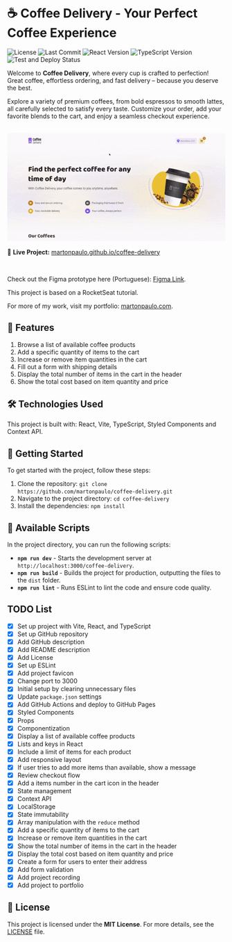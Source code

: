 # ☕ Coffee Delivery - Your Perfect Coffee Experience

![License](https://img.shields.io/github/license/martonpaulo/coffee-delivery) ![Last Commit](https://img.shields.io/github/last-commit/martonpaulo/coffee-delivery) ![React Version](https://img.shields.io/github/package-json/dependency-version/martonpaulo/coffee-delivery/react) ![TypeScript Version](https://img.shields.io/github/package-json/dependency-version/martonpaulo/coffee-delivery/dev/typescript) ![Test and Deploy Status](https://github.com/martonpaulo/coffee-delivery/actions/workflows/deploy.yml/badge.svg)

Welcome to **Coffee Delivery**, where every cup is crafted to perfection! Great coffee, effortless ordering, and fast delivery – because you deserve the best.

Explore a variety of premium coffees, from bold espressos to smooth lattes, all carefully selected to satisfy every taste. Customize your order, add your favorite blends to the cart, and enjoy a seamless checkout experience.

<br />

<img alt="Recording of live application" src="public/uploads/recording.gif" />

🔗 **Live Project:** [martonpaulo.github.io/coffee-delivery](https://martonpaulo.github.io/coffee-delivery)

<br />

Check out the Figma prototype here (Portuguese): [Figma Link](https://www.figma.com/design/6PVgXuZRHmlkpMQp6z0V7L/Coffee-Delivery?node-id=0-1&t=FlCpcOetQoX21a55-1).

This project is based on a RocketSeat tutorial.

For more of my work, visit my portfolio: [martonpaulo.com](https://martonpaulo.com).

## 🔧 Features

1. Browse a list of available coffee products
2. Add a specific quantity of items to the cart
3. Increase or remove item quantities in the cart
4. Fill out a form with shipping details
5. Display the total number of items in the cart in the header
6. Show the total cost based on item quantity and price

## 🛠️ Technologies Used

This project is built with: React, Vite, TypeScript, Styled Components and Context API.

## 🚀 Getting Started

To get started with the project, follow these steps:

1. Clone the repository: `git clone https://github.com/martonpaulo/coffee-delivery.git`
2. Navigate to the project directory: `cd coffee-delivery`
3. Install the dependencies: `npm install`

## 📜 Available Scripts

In the project directory, you can run the following scripts:

- **`npm run dev`** - Starts the development server at `http://localhost:3000/coffee-delivery`.
- **`npm run build`** - Builds the project for production, outputting the files to the `dist` folder.
- **`npm run lint`** - Runs ESLint to lint the code and ensure code quality.

## TODO List

- [x] Set up project with Vite, React, and TypeScript
- [x] Set up GitHub repository
- [x] Add GitHub description
- [x] Add README description
- [x] Add License
- [x] Set up ESLint
- [x] Add project favicon
- [x] Change port to 3000
- [x] Initial setup by clearing unnecessary files
- [x] Update `package.json` settings
- [x] Add GitHub Actions and deploy to GitHub Pages
- [x] Styled Components
- [x] Props
- [x] Componentization
- [x] Display a list of available coffee products
- [x] Lists and keys in React
- [x] Include a limit of items for each product
- [x] Add responsive layout
- [x] If user tries to add more items than available, show a message
- [x] Review checkout flow
- [x] Add a items number in the cart icon in the header
- [x] State management
- [x] Context API
- [x] LocalStorage
- [x] State immutability
- [x] Array manipulation with the `reduce` method
- [x] Add a specific quantity of items to the cart
- [x] Increase or remove item quantities in the cart
- [x] Show the total number of items in the cart in the header
- [x] Display the total cost based on item quantity and price
- [x] Create a form for users to enter their address
- [x] Add form validation
- [x] Add project recording
- [x] Add project to portfolio

## 📄 License

This project is licensed under the **MIT License**. For more details, see the [LICENSE](LICENSE) file.
